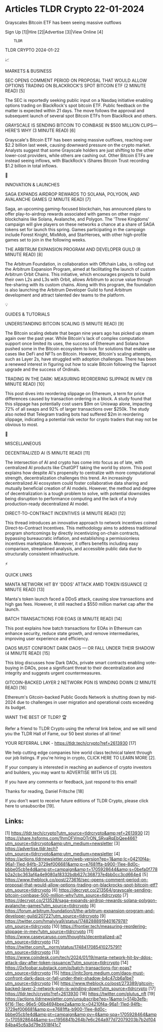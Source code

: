 # Articles TLDR Crypto 22-01-2024

Grayscales Bitcoin ETF has been seeing massive outflows  

Sign Up [1]|Hire [2]|Advertise [3]|View Online [4] 

		TLDR 

TLDR CRYPTO 2024-01-22

📈 

MARKETS & BUSINESS

 SEC OPENS COMMENT PERIOD ON PROPOSAL THAT WOULD ALLOW OPTIONS TRADING
ON BLACKROCK'S SPOT BITCOIN ETF (2 MINUTE READ) [5] 

 The SEC is reportedly seeking public input on a Nasdaq initiative
enabling options trading on BlackRock's spot bitcoin ETF. Public
feedback on the matter is expected within 21 days. The move follows
the approval and subsequent launch of several spot Bitcoin ETFs from
BlackRock and others. 

 GRAYSCALE IS SENDING BITCOIN TO COINBASE IN $500 MILLION
CLIPS—HERE’S WHY (3 MINUTE READ) [6] 

 Grayscale's Bitcoin ETF has been seeing massive outflows, reaching
over $2.2 billion last week, causing downward pressure on the crypto
market. Analysts suggest that some Grayscale holders are just shifting
to the other lower-cost providers, while others are cashing out. Other
Bitcoin ETFs are instead seeing inflows, with BlackRock's iShares
Bitcoin Trust recording $1.2 billion in total inflows. 

🚀 

INNOVATION & LAUNCHES

 SAGA EXPANDS AIRDROP REWARDS TO SOLANA, POLYGON, AND AVALANCHE GAMES
(2 MINUTE READ) [7] 

 Saga, an upcoming gaming-focused blockchain, has announced plans to
offer play-to-airdrop rewards associated with games on other major
blockchains like Solana, Avalanche, and Polygon. The 'Three Kingdoms'
campaign will give players on these networks a chance at a share of
SAGA tokens set for launch this spring. Games participating in the
campaign include Forest Knight, MixMob, and StarHeroes, with other
high-profile games set to join in the following weeks. 

 THE ARBITRUM EXPANSION PROGRAM AND DEVELOPER GUILD (8 MINUTE READ)
[8] 

 The Arbitrum Foundation, in collaboration with Offchain Labs, is
rolling out the Arbitrum Expansion Program, aimed at facilitating the
launch of custom Arbitrum Orbit Chains. This initiative, which
encourages projects to build their own L2s and L3s with Orbit, allows
Arbitrum to accrue value through fee-sharing with its custom chains.
Along with this program, the foundation is also launching the Arbitrum
Developer Guild to fund Arbitrum development and attract talented dev
teams to the platform. 

💡 

GUIDES & TUTORIALS

 UNDERSTANDING BITCOIN SCALING (5 MINUTE READ) [9] 

 The Bitcoin scaling debate that began nine years ago has picked up
steam again over the past year. While Bitcoin's lack of complex
computation support once limited its uses, the success of Ethereum and
Solana have pushed some in the Bitcoin ecosystem to look for solutions
that enable use cases like DeFi and NFTs on Bitcoin. However,
Bitcoin's scaling attempts, such as Layer 2s, have struggled with
adoption challenges. There has been a renewed interest in figuring out
how to scale Bitcoin following the Taproot upgrade and the success of
Ordinals. 

 TRADING IN THE DARK: MEASURING REORDERING SLIPPAGE IN MEV (18 MINUTE
READ) [10] 

 This post dives into reordering slippage on Ethereum, a term for
price differences caused by transaction ordering in a block. A study
found that this slippage has potentially cost users $9m on Uniswap
alone, impacting 72% of all swaps and 92% of larger transactions over
$250k. The study also noted that Telegram trading bots had suffered
$2m in reordering slippage, indicating a potential risk vector for
crypto traders that may not be obvious to most. 

🦄 

MISCELLANEOUS

 DECENTRALIZED AI (5 MINUTE READ) [11] 

 The intersection of AI and crypto has come into focus as of late,
with centralized AI products like ChatGPT taking the world by storm.
This post explains how despite AI's propensity to centralize with more
computational strength, decentralization challenges this trend. An
increasingly decentralized AI ecosystem could foster collaborative
data sharing and mutually beneficial creation of AI models. However,
the method and degree of decentralization is a tough problem to solve,
with potential downsides being disruption to performance computing and
the lack of a truly production-ready decentralized AI model. 

 DIRECT-TO-CONTRACT INCENTIVES (4 MINUTE READ) [12] 

 This thread introduces an innovative approach to network incentives
coined Direct-to-Contract Incentives. This methodology aims to address
traditional program shortcomings by directly incentivizing on-chain
contracts, bypassing bureaucratic inflation, and establishing a
permissionless incentives marketplace. Moreover, it offers benefits
including easy comparison, streamlined analysis, and accessible public
data due to structurally consistent infrastructure. 

⚡ 

QUICK LINKS

 MANTA NETWORK HIT BY 'DDOS' ATTACK AMID TOKEN ISSUANCE (2 MINUTE
READ) [13] 

 Manta's token launch faced a DDoS attack, causing slow transactions
and high gas fees. However, it still reached a $550 million market cap
after the launch. 

 BATCH TRANSACTIONS FOR EOAS (8 MINUTE READ) [14] 

 This post explains how batch transactions for EOAs in Ethereum can
enhance security, reduce state growth, and remove intermediaries,
improving user experience and efficiency. 

 DAOS MUST CONFRONT DARK DAOS — OR FALL UNDER THEIR SHADOW (4 MINUTE
READ) [15] 

 This blog discusses how Dark DAOs, private smart contracts enabling
vote-buying in DAOs, pose a significant threat to their
decentralization and integrity and suggests urgent countermeasures. 

 GITCOIN-BACKED LAYER 2 NETWORK PGN IS WINDING DOWN (2 MINUTE READ)
[16] 

 Ethereum's Gitcoin-backed Public Goods Network is shutting down by
mid-2024 due to challenges in user migration and operational costs
exceeding its budget. 

WANT THE BEST OF TLDR? 🏆

Refer a friend to TLDR Crypto using the referral link below, and we
will send you the TLDR Hall of Fame, our 50 best stories of all time!

YOUR REFERRAL LINK - https://tldr.tech/crypto?ref=2613930 [17]

 We help cutting edge companies hire world class technical talent
through our job listings. If you're hiring in crypto, CLICK HERE TO
LEARN MORE [2]. 

If your company is interested in reaching an audience of crypto
investors and builders, you may want to ADVERTISE WITH US [3]. 

If you have any comments or feedback, just respond to this email! 

Thanks for reading, 
Daniel Fritsche [18] 

If you don't want to receive future editions of TLDR Crypto,
please click here to unsubscribe [19]. 

 

Links:
------
[1] https://tldr.tech/crypto?utm_source=tldrcrypto&amp;ref=2613930
[2] https://share.hsforms.com/1hmOFVmqOTrON_SRvaRqEbQee466?utm_source=tldrcrypto&amp;utm_medium=newsletter
[3] https://advertise.tldr.tech?utm_source=tldrcrypto&amp;utm_medium=newsletter
[4] https://actions.tldrnewsletter.com/web-version?ep=1&amp;lc=04210f4a-96a1-11ed-94fb-3729ef006681&amp;p=e7681ffa-b900-11ee-8d0c-bbbe05cb1e4d&amp;pt=campaign&amp;t=1705928644&amp;s=0befa0f778b2a2cbc363af4a4e9080a18332bdb627c368737e4bb0cc3cd664e4
[5] https://www.theblock.co/post/273616/sec-opens-comment-period-on-proposal-that-would-allow-options-trading-on-blackrocks-spot-bitcoin-etf?utm_source=tldrcrypto
[6] https://decrypt.co/213564/grayscale-sending-bitcoin-coinbase-500-million-why?utm_source=tldrcrypto
[7] https://decrypt.co/213528/saga-expands-airdrop-rewards-solana-polygon-avalanche-games?utm_source=tldrcrypto
[8] https://forum.arbitrum.foundation/t/the-arbitrum-expansion-program-and-developer-guild/20722?utm_source=tldrcrypto
[9] https://twitter.com/hmalviya9/status/1748288891940167978?utm_source=tldrcrypto
[10] https://frontier.tech/measuring-reordering-slippage-in-mev?utm_source=tldrcrypto
[11] https://www.caseycaruso.com/thoughts/decentralized-ai?utm_source=tldrcrypto
[12] https://twitter.com/t__norm/status/1748417085410275791?utm_source=tldrcrypto
[13] https://www.coindesk.com/tech/2024/01/19/manta-network-hit-by-ddos-attack-day-after-token-issuance/?utm_source=tldrcrypto
[14] https://0xfoobar.substack.com/p/batch-transactions-for-eoas?utm_source=tldrcrypto
[15] https://initc3org.medium.com/daos-must-confront-dark-daos-or-fall-under-their-shadow-b4c47cb6a1be?utm_source=tldrcrypto
[16] https://www.theblock.co/post/273389/gitcoin-backed-layer-2-network-pgn-is-winding-down?utm_source=tldrcrypto
[17] https://tldr.tech/crypto?ref=2613930
[18] https://twitter.com/plutus_nft
[19] https://actions.tldrnewsletter.com/unsubscribe?ep=1&amp;l=514b3efb-6f16-11ec-96e5-06b4694bee2a&amp;lc=04210f4a-96a1-11ed-94fb-3729ef006681&amp;p=e7681ffa-b900-11ee-8d0c-bbbe05cb1e4d&amp;pt=campaign&amp;pv=4&amp;spa=1705928464&amp;t=1705928644&amp;s=c1956841b264b7e6c264a977d72079203b7b2d10484ba45c6a3d79e3518f41c7